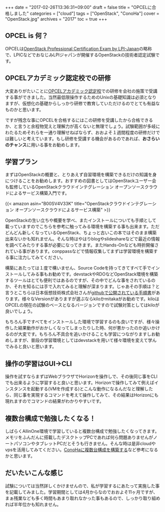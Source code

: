 +++
date = "2017-02-26T13:36:31+09:00"
draft = false
title = "OPCELに合格しました"
categories = ["cloud"]
tags = ["OpenStack", "ConoHa"]
cover = "OpenStack.jpg"
archives = "2017"
toc = true
+++

<h2>OPCEL is 何？</h2>
OPCELは<a href="https://opcel.org/">OpenStack Professional Certification Exam by LPI-Japan</a>の略称で、LPICなどでおなじみLPIジャパンが開催するOpenStackの技術者認定試験です。
<h2>OPCELアカデミック認定校での研修</h2>
大変ありがたいことに<a href="https://opcel.org/training">OPCELアカデミック認定校</a>での研修を会社の施策で受講する事ができました。当然最低限操作するためのUnixの基礎知識は必須となりますが、仮想化の基礎からしっかり研修で教育していただけるのでとても有益なものかと思います。

ですが残念な事にOPCELを合格するにはこの研修を受講したから合格できるか、と言うと余程物覚えと理解力が高くないと無理でしょう。試験範囲が多岐にわたるためそれらを一通り理解せねばならず、おおよそ１週間程度の研修だけでは難しいと考えています。もし研修を受講する機会があるのであれば、<strong>おさらいのチャンス</strong>に用いる事をお勧めします。
<h2>学習プラン</h2>
まずはOpenStackの概要と、とりあえず自習環境を構築できるだけの知識を身につけることをお勧めします。おすすめの図書としてはOpenStackユーザー会も監修しているOpenStackクラウドインテグレーション オープンソースクラウドによるサービス構築入門です。

{{< amazon asin="B00SV4V33K" title="OpenStackクラウドインテグレーション オープンソースクラウドによるサービス構築" >}}

OpenStackの生い立ちや概要を学べ、またインストールについても手順として載っていますのでこちらを参考に触ってみる環境を構築する事も出来ます。ただどんどん新しくなっているOpenStack、ちょっと古いこの本ではそのまま構築出来ないかも知れません。そんな時はやはりblogやslideshareなどで最近の情報を調べてみたりする事が必要になってきます。またHands-Onなども時折開催されている事があります。conppassなどで情報収集してまずは学習環境を構築する事に注力してみてください。

構築にあたっては１度で構いません、Source Codeを持ってきてすべて手でインストールしてみる事もお勧めです。devstackやRDOなどOpenStack環境を構築するツールはとても便利ではあるのですが、その中でどんな事をされているのか、それを知るには手で入れてみると理解が深まります。じゃあその手順は？と言うとこちらは日本仮想技術株式会社さんが<a href="https://github.com/virtualtech">githubで公開されている手順書</a>があります。様々なVersionがありますが選ぶならkiloかmitakaがお勧めです。kiloはOPCELの現在の試験のベースとなるバージョンですので試験対策としてはkiloが良いでしょう。

もちろん手ですべてをインストールした環境で学習するのも良いですが、様々操作した結果動作がおかしくなってしまったりした時、何が悪かったのか追いかけるのが大変です。もちろん不具合を追いかけることも学習につながりますしお勧めしますが、普段の学習環境としてはdevstackを用いて様々環境を変えて学んでみると良いと思います。
<h2>操作の学習はGUI→CLI</h2>
操作を試すならまずはWebブラウザでHorizonを操作しで、その後同じ事をCLIでも出来るように学習すると良いと思います。Horizonで操作してみて例えばインスタンスを起動する(VMを作成する)とこんな動作になるんだなと理解したら、同じ事を実現するコマンドを考えて操作してみて、その結果はHorizonにも現れますのでコマンドの結果がわかりやすいです。
<h2>複数台構成で勉強したくなる！</h2>
しばらくAllinOne環境で学習していると複数台構成で勉強したくなってきます。メモリをふんだんに搭載したデスクトップPCであれば何ら問題ありませんがノートパソコンやタブレットPCだとそうも行きません。そんな時は是非cloudやvpsを活用してみてください。<a href="https://keruru.net/2016/07/09/quick-devstack%e6%a4%9c%e8%a8%bc%e7%92%b0%e5%a2%83%e3%82%92conoha%e3%81%ab%e6%a7%8b%e7%af%89%e3%81%99%e3%82%8b/">ConoHaに複数台構成を構築する</a>など参考になるかと思います。
<h2>だいたいこんな感じ</h2>
試験については当然詳しくかけませんので、私が学習するにあたって実施した事を記載してみました。学習期間としては4月からなのでおおよそ11ヶ月ですが、まぁ残業なども多く時間もあまり取れなかった事もあるので、しっかり取り組めれば半年位かも知れません。
